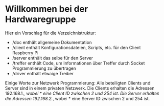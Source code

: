 # Willkommen bei der Hardwaregruppe

Hier ein Vorschlag für die Verzeichnistruktur:
 * /doc enthält allgemeine Dokumentation
 * /client enthält Konfigurationsdateien, Scripts, etc. für den Client Raspberry Pi
 * /server enthält das selbe für den Server
 * /treffer enthält Code, um Informationen über Treffer durch Socket
   	    Programmierung zu übertragen
 * /driver enthält etwaige Treiber

Einige Worte zur Netzwerk Programmierung:
Alle beteiligten Clients und Server sind in einem privaten Netzwerk.
Die Clients erhalten die Adressen 192.168.1.*, wobei * eine Client ID zwischen 2 und 254 ist.
Die Server erhalten die Adressen 192.168.2.*, wobei * eine Server ID zwischen 2 und 254 ist.
